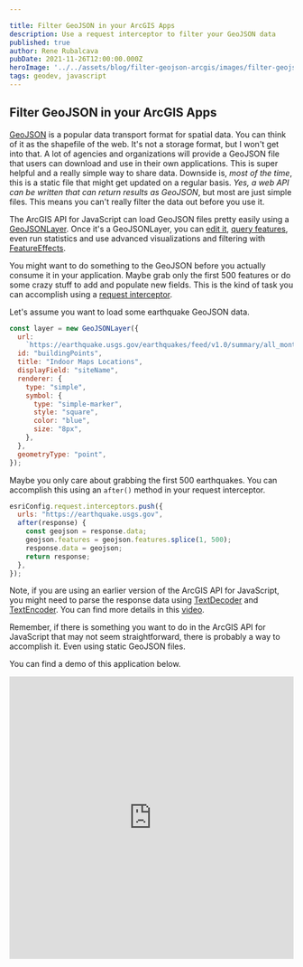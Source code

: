```yaml
---

title: Filter GeoJSON in your ArcGIS Apps
description: Use a request interceptor to filter your GeoJSON data
published: true
author: Rene Rubalcava
pubDate: 2021-11-26T12:00:00.000Z
heroImage: '../../assets/blog/filter-geojson-arcgis/images/filter-geojson-arcgis.jpg'
tags: geodev, javascript
---
```


## Filter GeoJSON in your ArcGIS Apps

[GeoJSON](https://geojson.org/) is a popular data transport format for spatial
data. You can think of it as the shapefile of the web. It's not a storage
format, but I won't get into that. A lot of agencies and organizations will
provide a GeoJSON file that users can download and use in their own
applications. This is super helpful and a really simple way to share data.
Downside is, _most of the time_, this is a static file that might get updated on
a regular basis. _Yes, a web API can be written that can return results as
GeoJSON_, but most are just simple files. This means you can't really filter the
data out before you use it.

The ArcGIS API for JavaScript can load GeoJSON files pretty easily using a
[GeoJSONLayer](https://developers.arcgis.com/javascript/latest/api-reference/esri-layers-GeoJSONLayer.html).
Once it's a GeoJSONLayer, you can
[edit it](https://developers.arcgis.com/javascript/latest/api-reference/esri-layers-GeoJSONLayer.html#applyEdits),
[query features](https://developers.arcgis.com/javascript/latest/api-reference/esri-layers-GeoJSONLayer.html#queryFeatures),
even run statistics and use advanced visualizations and filtering with
[FeatureEffects](https://developers.arcgis.com/javascript/latest/api-reference/esri-views-layers-support-FeatureEffect.html).

You might want to do something to the GeoJSON before you actually consume it in
your application. Maybe grab only the first 500 features or do some crazy stuff
to add and populate new fields. This is the kind of task you can accomplish
using a
[request interceptor](https://developers.arcgis.com/javascript/latest/api-reference/esri-config.html#RequestInterceptor).

Let's assume you want to load some earthquake GeoJSON data.

```js
const layer = new GeoJSONLayer({
  url:
    `https://earthquake.usgs.gov/earthquakes/feed/v1.0/summary/all_month.geojson`,
  id: "buildingPoints",
  title: "Indoor Maps Locations",
  displayField: "siteName",
  renderer: {
    type: "simple",
    symbol: {
      type: "simple-marker",
      style: "square",
      color: "blue",
      size: "8px",
    },
  },
  geometryType: "point",
});
```

Maybe you only care about grabbing the first 500 earthquakes. You can accomplish
this using an `after()` method in your request interceptor.

```js
esriConfig.request.interceptors.push({
  urls: "https://earthquake.usgs.gov",
  after(response) {
    const geojson = response.data;
    geojson.features = geojson.features.splice(1, 500);
    response.data = geojson;
    return response;
  },
});
```

Note, if you are using an earlier version of the ArcGIS API for JavaScript, you
might need to parse the response data using
[TextDecoder](https://developer.mozilla.org/en-US/docs/Web/API/TextDecoder) and
[TextEncoder](https://developer.mozilla.org/en-US/docs/Web/API/TextEncoder). You
can find more details in this
[video](https://www.youtube.com/watch?v=2S3wX7KQDpQ&ab_channel=ReneRubalcava).

Remember, if there is something you want to do in the ArcGIS API for JavaScript
that may not seem straightforward, there is probably a way to accomplish it.
Even using static GeoJSON files.

You can find a demo of this application below.

<iframe height="500" style="width: 100%;" scrolling="no" title="Interceptor Fun" src="https://codepen.io/odoe/embed/vYJoMGo?default-tab=html%2Cresult" frameborder="no" loading="lazy" allowtransparency="true" allowfullscreen="true">
  See the Pen <a href="https://codepen.io/odoe/pen/vYJoMGo">
  Interceptor Fun</a> by Rene Rubalcava (<a href="https://codepen.io/odoe">@odoe</a>)
  on <a href="https://codepen.io">CodePen</a>.
</iframe>
